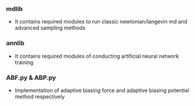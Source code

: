 ### mdlib 
* It contains required modules to run classic newtonian/langevin md and advanced sampling methods
### annlib
* It contains required modules of conducting artificial neural network training
### ABF.py & ABP.py
* Implementation of adaptive biasing force and adaptive biasing potential method respectively
